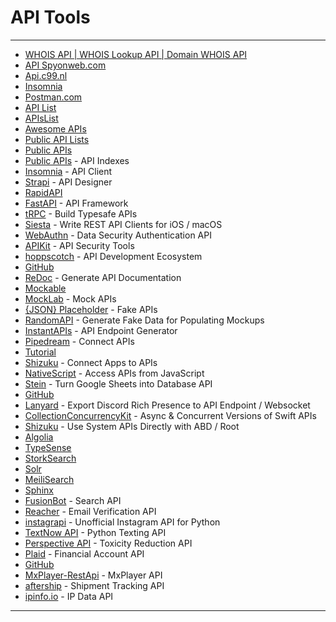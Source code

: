# API Tools
---
- [WHOIS API | WHOIS Lookup API | Domain WHOIS API](https://www.whoxy.com/)
- [API Spyonweb.com](https://api.spyonweb.com/)
- [Api.c99.nl](https://api.c99.nl/)
- [Insomnia](https://insomnia.rest/)
- [Postman.com](https://www.postman.com/)
-   [API List](https://apilist.fun/)
- [APIsList](https://apislist.com/)
- [Awesome APIs](https://github.com/TonnyL/Awesome_APIs)
- [Public API Lists](https://github.com/public-api-lists/public-api-lists)
- [Public APIs](https://github.com/public-apis/public-apis) 
- [Public APIs](https://www.public-apis.ml/) - API Indexes
-   [Insomnia](https://insomnia.rest/) - API Client
-   [Strapi](https://strapi.io/) - API Designer
-   [RapidAPI](https://rapidapi.com/) 
- [FastAPI](https://github.com/tiangolo/fastapi) - API Framework
-   [tRPC](https://trpc.io/) - Build Typesafe APIs
-   [Siesta](https://github.com/bustoutsolutions/siesta) - Write REST API Clients for iOS / macOS
-   [WebAuthn](https://webauthn.io/) - Data Security Authentication API
-   [APIKit](https://github.com/API-Security/APIKit) - API Security Tools
-   [hoppscotch](https://hoppscotch.io/) - API Development Ecosystem 
- [GitHub](https://github.com/hoppscotch/hoppscotch)
-   [ReDoc](https://github.com/Redocly/redoc) - Generate API Documentation
-   [Mockable](https://www.mockable.io/) 
- [MockLab](https://get.mocklab.io/) - Mock APIs
-   [{JSON} Placeholder](https://jsonplaceholder.typicode.com/) - Fake APIs
-   [RandomAPI](https://randomapi.com/) - Generate Fake Data for Populating Mockups
-   [InstantAPIs](https://github.com/csharpfritz/InstantAPIs) - API Endpoint Generator
-   [Pipedream](https://pipedream.com/) - Connect APIs 
- [Tutorial](https://gist.github.com/ItsRauf/48f252c931ac394b1395312b61b8e35b)
-   [Shizuku](https://shizuku.rikka.app/) - Connect Apps to APIs
-   [NativeScript](https://github.com/NativeScript/NativeScript) - Access APIs from JavaScript
-   [Stein](https://steinhq.com/) - Turn Google Sheets into Database API 
- [GitHub](https://github.com/SteinHQ)
-   [Lanyard](https://github.com/Phineas/lanyard) - Export Discord Rich Presence to API Endpoint / Websocket
-   [CollectionConcurrencyKit](https://github.com/JohnSundell/CollectionConcurrencyKit) - Async & Concurrent Versions of Swift APIs
-   [Shizuku](https://github.com/RikkaApps/Shizuku) - Use System APIs Directly with ABD / Root
-   [Algolia](https://www.algolia.com/)
- [TypeSense](https://typesense.org/)
- [StorkSearch](https://stork-search.net/)
- [Solr](https://solr.apache.org/)
- [MeiliSearch](https://meilisearch.com/)
- [Sphinx](http://sphinxsearch.com/) 
- [FusionBot](https://www.fusionbot.com/) - Search API
-   [Reacher](https://reacher.email/) - Email Verification API
-   [instagrapi](https://github.com/adw0rd/instagrapi) - Unofficial Instagram API for Python
-   [TextNow API](https://github.com/leogomezz4t/PyTextNow_API) - Python Texting API
-   [Perspective API](https://www.perspectiveapi.com/) - Toxicity Reduction API
-   [Plaid](https://plaid.com/) - Financial Account API 
- [GitHub](https://github.com/plaid)
-   [MxPlayer-RestApi](https://github.com/KapilYadav-dev/MxPlayer-RestApi) - MxPlayer API
-   [aftership](https://www.aftership.com/) - Shipment Tracking API
-   [ipinfo.io](https://ipinfo.io/) - IP Data API
---
